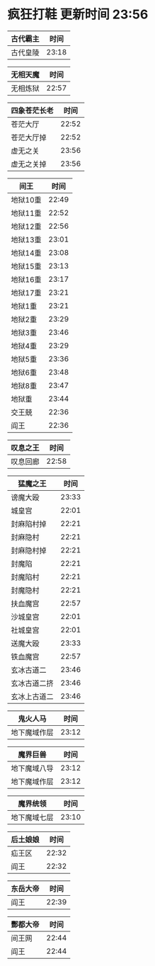 # 疯狂打鞋 更新时间 23:56

| 古代霸主   | 时间    |
|--------|-------|
| 古代皇陵 | 23:18 |

| 无相天魔   | 时间    |
|--------|-------|
| 无相炼狱 | 22:57 |

| 四象苍茫长老   | 时间    |
|--------|-------|
| 苍茫大厅 | 22:52 |
| 苍茫大厅掉 | 22:52 |
| 虚无之关 | 23:56 |
| 虚无之关掉 | 23:56 |

| 间王   | 时间    |
|--------|-------|
| 地狱10重 | 22:49 |
| 地狱11重 | 22:52 |
| 地狱12重 | 22:56 |
| 地狱13重 | 23:01 |
| 地狱14重 | 23:08 |
| 地狱15重 | 23:13 |
| 地狱16重 | 23:17 |
| 地狱17重 | 23:21 |
| 地狱1重 | 23:21 |
| 地狱2重 | 23:29 |
| 地狱3重 | 23:46 |
| 地狱4重 | 23:29 |
| 地狱5重 | 23:36 |
| 地狱6重 | 23:48 |
| 地狱8重 | 23:47 |
| 地狱重 | 23:44 |
| 交王兢 | 22:36 |
| 阎王 | 22:36 |

| 叹息之王   | 时间    |
|--------|-------|
| 叹息回廊 | 22:58 |

| 猛魔之王   | 时间    |
|--------|-------|
| 谤魔大殴 | 23:33 |
| 城皇宫 | 22:01 |
| 封麻陷村掉 | 22:21 |
| 封麻隐村 | 22:21 |
| 封麻隐村掉 | 22:21 |
| 封魔陷 | 22:21 |
| 封魔陷村 | 22:21 |
| 封魔隐村 | 22:21 |
| 扶血魔宫 | 22:57 |
| 沙城皇宫 | 22:01 |
| 社城皇宫 | 22:01 |
| 送魔大殴 | 23:33 |
| 铁血魔宫 | 22:57 |
| 玄冰古道二 | 23:46 |
| 玄冰古道二挤 | 23:46 |
| 玄冰上古道二 | 23:46 |

| 鬼火人马   | 时间    |
|--------|-------|
| 地下魔域作层 | 23:12 |

| 魔界巨兽   | 时间    |
|--------|-------|
| 地下魔域八导 | 23:12 |
| 地下魔域作层 | 23:12 |

| 魔界统领   | 时间    |
|--------|-------|
| 地下魔域七层 | 23:10 |

| 后土娘娘   | 时间    |
|--------|-------|
| 疝王区 | 22:32 |
| 阎王 | 22:32 |

| 东岳大帝   | 时间    |
|--------|-------|
| 阎王 | 22:39 |

| 酆都大帝   | 时间    |
|--------|-------|
| 间王网 | 22:44 |
| 阎王 | 22:44 |